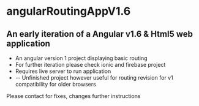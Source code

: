# angularRoutingAppV1.6

<h2>An early iteration of a Angular v1.6 & Html5 web application</h2>

<ul>
  <li>An angular version 1 project displaying basic routing</li>
  <li>For further iteration please check ionic and firebase project</li>
  <li>Requires live server to run application</li>
  <li> -- Unfinished project however useful for routing revision for v1 compatibility for older browsers</li>
</ul>
<p>Please contact for fixes, changes further instructions</p>
